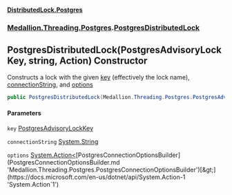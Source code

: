 #### [DistributedLock.Postgres](README.md 'README')
### [Medallion.Threading.Postgres](Medallion.Threading.Postgres.md 'Medallion.Threading.Postgres').[PostgresDistributedLock](PostgresDistributedLock.md 'Medallion.Threading.Postgres.PostgresDistributedLock')

## PostgresDistributedLock(PostgresAdvisoryLockKey, string, Action<PostgresConnectionOptionsBuilder>) Constructor

Constructs a lock with the given [key](PostgresDistributedLock..ctor.zD9lmiuiSMIu1mI+FfWXDQ.md#Medallion.Threading.Postgres.PostgresDistributedLock.PostgresDistributedLock(Medallion.Threading.Postgres.PostgresAdvisoryLockKey,string,System.Action_Medallion.Threading.Postgres.PostgresConnectionOptionsBuilder_).key 'Medallion.Threading.Postgres.PostgresDistributedLock.PostgresDistributedLock(Medallion.Threading.Postgres.PostgresAdvisoryLockKey, string, System.Action<Medallion.Threading.Postgres.PostgresConnectionOptionsBuilder>).key') (effectively the lock name), [connectionString](PostgresDistributedLock..ctor.zD9lmiuiSMIu1mI+FfWXDQ.md#Medallion.Threading.Postgres.PostgresDistributedLock.PostgresDistributedLock(Medallion.Threading.Postgres.PostgresAdvisoryLockKey,string,System.Action_Medallion.Threading.Postgres.PostgresConnectionOptionsBuilder_).connectionString 'Medallion.Threading.Postgres.PostgresDistributedLock.PostgresDistributedLock(Medallion.Threading.Postgres.PostgresAdvisoryLockKey, string, System.Action<Medallion.Threading.Postgres.PostgresConnectionOptionsBuilder>).connectionString'),
and [options](PostgresDistributedLock..ctor.zD9lmiuiSMIu1mI+FfWXDQ.md#Medallion.Threading.Postgres.PostgresDistributedLock.PostgresDistributedLock(Medallion.Threading.Postgres.PostgresAdvisoryLockKey,string,System.Action_Medallion.Threading.Postgres.PostgresConnectionOptionsBuilder_).options 'Medallion.Threading.Postgres.PostgresDistributedLock.PostgresDistributedLock(Medallion.Threading.Postgres.PostgresAdvisoryLockKey, string, System.Action<Medallion.Threading.Postgres.PostgresConnectionOptionsBuilder>).options')

```csharp
public PostgresDistributedLock(Medallion.Threading.Postgres.PostgresAdvisoryLockKey key, string connectionString, System.Action<Medallion.Threading.Postgres.PostgresConnectionOptionsBuilder>? options=null);
```
#### Parameters

<a name='Medallion.Threading.Postgres.PostgresDistributedLock.PostgresDistributedLock(Medallion.Threading.Postgres.PostgresAdvisoryLockKey,string,System.Action_Medallion.Threading.Postgres.PostgresConnectionOptionsBuilder_).key'></a>

`key` [PostgresAdvisoryLockKey](PostgresAdvisoryLockKey.md 'Medallion.Threading.Postgres.PostgresAdvisoryLockKey')

<a name='Medallion.Threading.Postgres.PostgresDistributedLock.PostgresDistributedLock(Medallion.Threading.Postgres.PostgresAdvisoryLockKey,string,System.Action_Medallion.Threading.Postgres.PostgresConnectionOptionsBuilder_).connectionString'></a>

`connectionString` [System.String](https://docs.microsoft.com/en-us/dotnet/api/System.String 'System.String')

<a name='Medallion.Threading.Postgres.PostgresDistributedLock.PostgresDistributedLock(Medallion.Threading.Postgres.PostgresAdvisoryLockKey,string,System.Action_Medallion.Threading.Postgres.PostgresConnectionOptionsBuilder_).options'></a>

`options` [System.Action&lt;](https://docs.microsoft.com/en-us/dotnet/api/System.Action-1 'System.Action`1')[PostgresConnectionOptionsBuilder](PostgresConnectionOptionsBuilder.md 'Medallion.Threading.Postgres.PostgresConnectionOptionsBuilder')[&gt;](https://docs.microsoft.com/en-us/dotnet/api/System.Action-1 'System.Action`1')